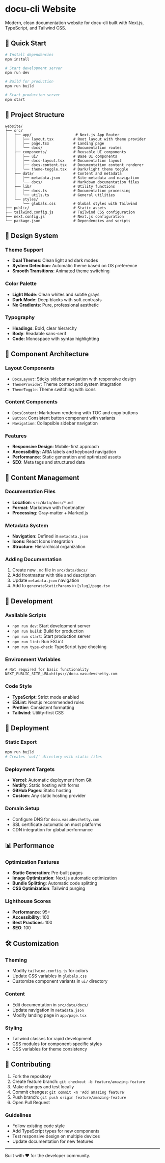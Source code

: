 # docu-cli Website

Modern, clean documentation website for docu-cli built with Next.js, TypeScript, and Tailwind CSS.

## 🚀 Quick Start

```bash
# Install dependencies
npm install

# Start development server
npm run dev

# Build for production
npm run build

# Start production server
npm start
```

## 📁 Project Structure

```
website/
├── src/
│   ├── app/                    # Next.js App Router
│   │   ├── layout.tsx         # Root layout with theme provider
│   │   ├── page.tsx           # Landing page
│   │   └── docs/              # Documentation routes
│   ├── components/            # Reusable UI components
│   │   ├── ui/                # Base UI components
│   │   ├── docs-layout.tsx    # Documentation layout
│   │   ├── docs-content.tsx   # Documentation content renderer
│   │   └── theme-toggle.tsx   # Dark/light theme toggle
│   ├── data/                  # Content and metadata
│   │   ├── metadata.json      # Site metadata and navigation
│   │   └── docs/              # Markdown documentation files
│   ├── lib/                   # Utility functions
│   │   ├── docs.ts            # Documentation processing
│   │   └── utils.ts           # General utilities
│   └── styles/
│       └── globals.css        # Global styles with Tailwind
├── public/                    # Static assets
├── tailwind.config.js         # Tailwind CSS configuration
├── next.config.js             # Next.js configuration
└── package.json               # Dependencies and scripts
```

## 🎨 Design System

### Theme Support

- **Dual Themes**: Clean light and dark modes
- **System Detection**: Automatic theme based on OS preference
- **Smooth Transitions**: Animated theme switching

### Color Palette

- **Light Mode**: Clean whites and subtle grays
- **Dark Mode**: Deep blacks with soft contrasts
- **No Gradients**: Pure, professional aesthetic

### Typography

- **Headings**: Bold, clear hierarchy
- **Body**: Readable sans-serif
- **Code**: Monospace with syntax highlighting

## 🧩 Component Architecture

### Layout Components

- `DocsLayout`: Sticky sidebar navigation with responsive design
- `ThemeProvider`: Theme context and system integration
- `ThemeToggle`: Theme switching with icons

### Content Components

- `DocsContent`: Markdown rendering with TOC and copy buttons
- `Button`: Consistent button component with variants
- `Navigation`: Collapsible sidebar navigation

### Features

- **Responsive Design**: Mobile-first approach
- **Accessibility**: ARIA labels and keyboard navigation
- **Performance**: Static generation and optimized assets
- **SEO**: Meta tags and structured data

## 📝 Content Management

### Documentation Files

- **Location**: `src/data/docs/*.md`
- **Format**: Markdown with frontmatter
- **Processing**: Gray-matter + Marked.js

### Metadata System

- **Navigation**: Defined in `metadata.json`
- **Icons**: React Icons integration
- **Structure**: Hierarchical organization

### Adding Documentation

1. Create new `.md` file in `src/data/docs/`
2. Add frontmatter with title and description
3. Update `metadata.json` navigation
4. Add to `generateStaticParams` in `[slug]/page.tsx`

## 🔧 Development

### Available Scripts

- `npm run dev`: Start development server
- `npm run build`: Build for production
- `npm run start`: Start production server
- `npm run lint`: Run ESLint
- `npm run type-check`: TypeScript type checking

### Environment Variables

```env
# Not required for basic functionality
NEXT_PUBLIC_SITE_URL=https://docu.vasudevshetty.com
```

### Code Style

- **TypeScript**: Strict mode enabled
- **ESLint**: Next.js recommended rules
- **Prettier**: Consistent formatting
- **Tailwind**: Utility-first CSS

## 🚀 Deployment

### Static Export

```bash
npm run build
# Creates `out/` directory with static files
```

### Deployment Targets

- **Vercel**: Automatic deployment from Git
- **Netlify**: Static hosting with forms
- **GitHub Pages**: Static hosting
- **Custom**: Any static hosting provider

### Domain Setup

- Configure DNS for `docu.vasudevshetty.com`
- SSL certificate automatic on most platforms
- CDN integration for global performance

## 📊 Performance

### Optimization Features

- **Static Generation**: Pre-built pages
- **Image Optimization**: Next.js automatic optimization
- **Bundle Splitting**: Automatic code splitting
- **CSS Optimization**: Tailwind purging

### Lighthouse Scores

- **Performance**: 95+
- **Accessibility**: 100
- **Best Practices**: 100
- **SEO**: 100

## 🛠️ Customization

### Theming

- Modify `tailwind.config.js` for colors
- Update CSS variables in `globals.css`
- Customize component variants in `ui/` directory

### Content

- Edit documentation in `src/data/docs/`
- Update navigation in `metadata.json`
- Modify landing page in `app/page.tsx`

### Styling

- Tailwind classes for rapid development
- CSS modules for component-specific styles
- CSS variables for theme consistency

## 🤝 Contributing

1. Fork the repository
2. Create feature branch: `git checkout -b feature/amazing-feature`
3. Make changes and test locally
4. Commit changes: `git commit -m 'Add amazing feature'`
5. Push branch: `git push origin feature/amazing-feature`
6. Open Pull Request

### Guidelines

- Follow existing code style
- Add TypeScript types for new components
- Test responsive design on multiple devices
- Update documentation for new features

---

Built with ❤️ for the developer community.
